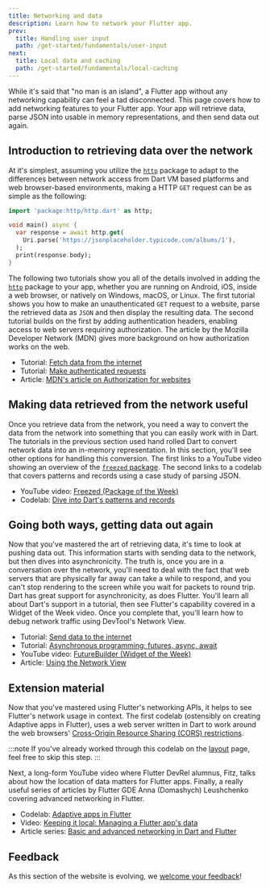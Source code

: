 ```yaml
---
title: Networking and data
description: Learn how to network your Flutter app.
prev:
  title: Handling user input
  path: /get-started/fundamentals/user-input
next:
  title: Local data and caching
  path: /get-started/fundamentals/local-caching
---
```


While it's said that "no man is an island",
a Flutter app without any networking capability
can feel a tad disconnected.
This page covers how to add networking features
to your Flutter app. Your app will retrieve data,
parse JSON into usable in memory representations,
and then send data out again.

## Introduction to retrieving data over the network

At it's simplest, assuming you utilize the [`http`][]
package to adapt to the differences between network access
from Dart VM based platforms and web browser-based environments,
making a HTTP `GET` request can be as simple as the following:

```dart
import 'package:http/http.dart' as http;

void main() async {
  var response = await http.get(
    Uri.parse('https://jsonplaceholder.typicode.com/albums/1'),
  );
  print(response.body);
}
```

The following two tutorials show you all of the details
involved in adding the [`http`][] package to your app,
whether you are running on Android,
iOS, inside a web browser, or natively on Windows,
macOS, or Linux.
The first tutorial shows you how to make an
unauthenticated `GET` request to a website,
parse the retrieved data as `JSON` and then
display the resulting data. The second tutorial
builds on the first by adding authentication headers,
enabling access to web servers requiring authorization.
The article by the Mozilla Developer Network (MDN)
gives more background on how authorization works on the web.

* Tutorial: [Fetch data from the internet][]
* Tutorial: [Make authenticated requests][]
* Article: [MDN's article on Authorization for websites][]

## Making data retrieved from the network useful

Once you retrieve data from the network,
you need a way to convert the data from the network
into something that you can easily work with in Dart.
The tutorials in the previous section used hand rolled Dart
to convert network data into an in-memory representation.
In this section,
you'll see other options for handling this conversion.
The first links to a YouTube video showing an overview
of the [`freezed` package][].
The second links to a codelab that covers patterns
and records using a case study of parsing JSON.

* YouTube video: [Freezed (Package of the Week)][]
* Codelab: [Dive into Dart's patterns and records][]

## Going both ways, getting data out again

Now that you've mastered the art of retrieving data,
it's time to look at pushing data out.
This information starts with sending data to the network,
but then dives into asynchronicity. The truth is,
once you are in a conversation over the network,
you'll need to deal with the fact that web servers
that are physically far away can take a while to respond,
and you can't stop rendering to the screen
while you wait for packets to round trip.
Dart has great support for asynchronicity,
as does Flutter.
You'll learn all about Dart's support in a tutorial,
then see Flutter's capability covered in a
Widget of the Week video.
Once you complete that, you'll learn how to debug
network traffic using DevTool's Network View.

* Tutorial: [Send data to the internet][]
* Tutorial: [Asynchronous programming: futures, async, await][]
* YouTube video: [FutureBuilder (Widget of the Week)][]
* Article: [Using the Network View][]

## Extension material

Now that you've mastered using Flutter's networking APIs,
it helps to see Flutter's network usage in context.
The first codelab (ostensibly on creating Adaptive apps in Flutter),
uses a web server written in Dart to work around the web browsers'
[Cross-Origin Resource Sharing (CORS) restrictions][].

:::note
If you've already worked through this codelab
on the [layout][] page, feel free to skip this step.
:::

[layout]: /get-started/fundamentals/layout

Next, a long-form YouTube video where
Flutter DevRel alumnus, Fitz,
talks about how the location of data matters for Flutter apps.
Finally, a really useful series of articles by Flutter GDE
Anna (Domashych) Leushchenko covering advanced networking in Flutter.

* Codelab: [Adaptive apps in Flutter][]
* Video: [Keeping it local: Managing a Flutter app's data][]
* Article series: [Basic and advanced networking in Dart and Flutter][]


[Adaptive apps in Flutter]: {{site.codelabs}}/codelabs/flutter-adaptive-app
[Asynchronous programming: futures, async, await]: {{site.dart-site}}/codelabs/async-await
[Basic and advanced networking in Dart and Flutter]: {{site.medium}}/tide-engineering-team/basic-and-advanced-networking-in-dart-and-flutter-the-tide-way-part-0-introduction-33ac040a4a1c
[Cross-Origin Resource Sharing (CORS) restrictions]: https://developer.mozilla.org/en-US/docs/Web/HTTP/CORS
[Dive into Dart's patterns and records]: {{site.codelabs}}/codelabs/dart-patterns-records
[Fetch data from the internet]: /cookbook/networking/fetch-data
[Freezed (Package of the Week)]: {{site.youtube-site}}/watch?v=RaThk0fiphA
[`freezed` package]: {{site.pub-pkg}}/freezed
[FutureBuilder (Widget of the Week)]: {{site.youtube-site}}/watch?v=zEdw_1B7JHY
[`http`]: {{site.pub-pkg}}/http
[HTTP]: https://developer.mozilla.org/en-US/docs/Web/HTTP/Overview
[Keeping it local: Managing a Flutter app's data]: {{site.youtube-site}}/watch?v=uCbHxLA9t9E
[Make authenticated requests]: /cookbook/networking/authenticated-requests
[MDN's article on Authorization for websites]: https://developer.mozilla.org/en-US/docs/Web/HTTP/Headers/Authorization
[Using the Network View]: /tools/devtools/network
[Send data to the internet]: /cookbook/networking/send-data

## Feedback

As this section of the website is evolving,
we [welcome your feedback][]!

[welcome your feedback]: https://google.qualtrics.com/jfe/form/SV_6A9KxXR7XmMrNsy?page="networking"
